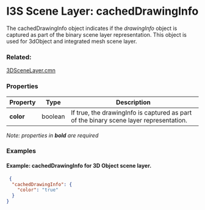 # I3S Scene Layer: cachedDrawingInfo

 The cachedDrawingInfo object indicates if the *drawingInfo* object is captured as part of the binary scene layer representation. This object is used for 3dObject and integrated mesh scene layer.

### Related:

[3DSceneLayer.cmn](3DSceneLayer.cmn.md)
### Properties

| Property | Type | Description |
| --- | --- | --- |
| **color** | boolean | If true, the drawingInfo is captured as part of the binary scene layer representation. |

*Note: properties in **bold** are required*

### Examples 

#### Example: cachedDrawingInfo for 3D Object scene layer. 

```json
 {
  "cachedDrawingInfo": {
    "color": "true"
  }
} 
```

